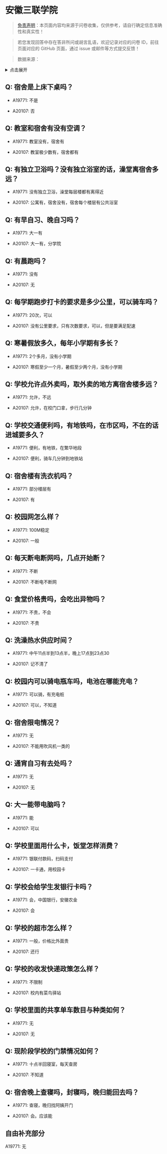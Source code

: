 # 安徽三联学院

> [免责声明](https://colleges.chat/#_3)：本页面内容均来源于问卷收集，仅供参考，请自行确定信息准确性和真实性！

> 若您发现回答中存在答非所问或胡言乱语，欢迎记录对应的问卷 ID，前往页面对应的 GitHub 页面，通过 issue 或邮件等方式提交反馈！

> 数据来源：

<details><summary>点击展开</summary>
<ul>
<li>A19771: 匿名 (2023 年 06 月)</li>
<li>A20107: 匿名 (2023 年 06 月)</li>
</ul>
</details>

## Q: 宿舍是上床下桌吗？

- A19771: 不是

- A20107: 否

## Q: 教室和宿舍有没有空调？

- A19771: 教室没有，宿舍有

- A20107: 教室极少数有，宿舍都有

## Q: 有独立卫浴吗？没有独立浴室的话，澡堂离宿舍多远？

- A19771: 没有独立卫浴，澡堂每层楼都有离得近

- A20107: 公寓有，宿舍没有，宿舍每个楼层有公共浴室

## Q: 有早自习、晚自习吗？

- A19771: 大一有

- A20107: 大一有，分学院

## Q: 有晨跑吗？

- A19771: 没有

- A20107: 无

## Q: 每学期跑步打卡的要求是多少公里，可以骑车吗？

- A19771: 20次，可以

- A20107: 没有公里要求，只有次数要求，可以，但是要满足配速

## Q: 寒暑假放多久，每年小学期有多长？

- A19771: 2个多月，没有小学期

- A20107: 寒假至少一个月，暑假至少两个月，没有小学期

## Q: 学校允许点外卖吗，取外卖的地方离宿舍楼多远？

- A19771: 允许，不远

- A20107: 允许，在校门口拿，步行几分钟

## Q: 学校交通便利吗，有地铁吗，在市区吗，不在的话进城要多久？

- A19771: 便利，有地铁，在繁华地段

- A20107: 便利，骑车几分钟到地铁站

## Q: 宿舍楼有洗衣机吗？

- A19771: 部分楼层有

- A20107: 有

## Q: 校园网怎么样？

- A19771: 100M稳定

- A20107: 一般

## Q: 每天断电断网吗，几点开始断？

- A19771: 不断

- A20107: 不断电不断网

## Q: 食堂价格贵吗，会吃出异物吗？

- A19771: 不贵，不会

- A20107: 不贵

## Q: 洗澡热水供应时间？

- A19771: 中午11点半到13点半，晚上17点到23点30

- A20107: 记不清了

## Q: 校园内可以骑电瓶车吗，电池在哪能充电？

- A19771: 可以骑，有充电桩

- A20107: 可以，不知道

## Q: 宿舍限电情况？

- A19771: 无

- A20107: 不能用吹风机一类的

## Q: 通宵自习有去处吗？

- A19771: 无

- A20107: 无

## Q: 大一能带电脑吗？

- A19771: 能

- A20107: 可以

## Q: 学校里面用什么卡，饭堂怎样消费？

- A19771: 银联付款码，扫码支付

- A20107: 一卡通，用校园卡

## Q: 学校会给学生发银行卡吗？

- A19771: 会，中国银行，安徽农金

- A20107: 会

## Q: 学校的超市怎么样？

- A19771: 一般，价格比外面贵

- A20107: 还行

## Q: 学校的收发快递政策怎么样？

- A19771: 不限制

- A20107: 校内有菜鸟驿站

## Q: 学校里面的共享单车数目与种类如何？

- A19771: 无

- A20107: 无

## Q: 现阶段学校的门禁情况如何？

- A19771: 十点半回寝室，每天查房

- A20107: 不知道

## Q: 宿舍晚上查寝吗，封寝吗，晚归能回去吗？

- A19771: 查寝，晚归找阿姨开门

- A20107: 会。应该能

## 自由补充部分

A19771: 无